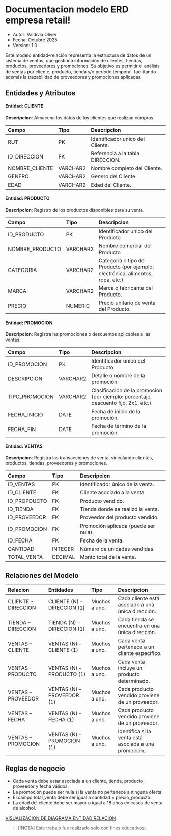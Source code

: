 # Documentacion modelo ERD empresa retail!

- Autor: Valdivia Oliver
- Fecha: Octubre 2025
- Version: 1.0

Este modelo entidad–relación representa la estructura de datos de un sistema de ventas, que gestiona información de clientes, tiendas, productos, proveedores y promociones. Su objetivo es permitir el análisis de ventas por cliente, producto, tienda y/o período temporal, facilitando además la trazabilidad de proveedores y promociones aplicadas.


## Entidades y Atributos

#### Entidad: **CLIENTE**
**Descripcion**: Almacena los datos de los clientes que realizan compras.


| **Campo** | **Tipo**     | **Descripcion**                |
| :-------- | :------- | :------------------------- |
| RUT | PK | Identificador unico del Cliente. |
| ID_DIRECCION | FK | Referencia a la tabla DIRECCION. |
| NOMBRE_CLIENTE| VARCHAR2 | Nombre completo del Cliente. |
| GENERO | VARCHAR2 | Genero del Cliente. |
| EDAD | VARCHAR2 | Edad del Cliente. |

#### Entidad: **PRODUCTO**

**Descripcion**: Registro de los productos disponibles para su venta.

| **Campo** | **Tipo**     | **Descripcion**                |
| :-------- | :------- | :------------------------- |
| ID_PRODUCTO | PK | Identificador unico del Producto |
| NOMBRE_PRODUCTO | VARCHAR2 | Nombre comercial del Producto |
| CATEGORIA| VARCHAR2 | Categoría o tipo de Producto (por ejemplo: electrónica, alimentos, ropa, etc.). |
| MARCA | VARCHAR2 | Marca o fabricante del Producto. |
| PRECIO | NUMERIC | Precio unitario de venta del Producto. |


#### Entidad: **PROMOCION**

**Descripcion**: Registra las promociones o descuentos aplicables a las ventas.

| **Campo** | **Tipo**     | **Descripcion**                |
| :-------- | :------- | :------------------------- |
| ID_PROMOCION | PK | Identificador unico del Producto |
| DESCRIPCION | VARCHAR2 | Detalle o nombre de la promoción. |
| TIPO_PROMOCION| VARCHAR2 | Clasificación de la promoción (por ejemplo: porcentaje, descuento fijo, 2x1, etc.). |
| FECHA_INICIO | DATE | Fecha de inicio de la promoción. |
| FECHA_FIN | DATE | Fecha de término de la promoción. |


#### Entidad: **VENTAS**

**Descripcion**: Registra las transacciones de venta, vinculando clientes, productos, tiendas,
proveedores y promociones.

| **Campo** | **Tipo**     | **Descripcion**                |
| :-------- | :------- | :------------------------- |
| ID_VENTAS | PK | Identificador único de la venta. |
| ID_CLIENTE | FK | Cliente asociado a la venta. |
| ID_PROPDUCTO | FK | Producto vendido. |
| ID_TIENDA | FK | Tienda donde se realizó la venta. |
| ID_PROVEEDOR | FK | Proveedor del producto vendido. |
| ID_PROMOCION | FK | Promoción aplicada (puede ser nula). |
| ID_FECHA | FK | Fecha de la venta. |
| CANTIDAD | INTEGER | Número de unidades vendidas. |
| TOTAL_VENTA | DECIMAL | Monto total de la venta. |



## **Relaciones del Modelo**


| **Relacion** | **Entidades**     | **Tipo**     | **Descripcion**                |
| :-------- | :------- | :------- | :------------------------- |
| CLIENTE - DIRECCION | CLIENTE (N) – DIRECCION (1) | Muchos a uno. | Cada cliente está asociado a una única dirección. |
| TIENDA – DIRECCION | TIENDA (N) – DIRECCION (1) | Muchos a uno. | Cada tienda se encuentra en una única dirección. |
| VENTAS – CLIENTE | VENTAS (N) – CLIENTE (1) | Muchos a uno. | Cada venta pertenece a un cliente específico. |
| VENTAS – PRODUCTO | VENTAS (N) – PRODUCTO (1) | Muchos a uno. | Cada venta incluye un producto determinado. |
| VENTAS – PROVEEDOR | VENTAS (N) – PROVEEDOR (1) | Muchos a uno. | Cada producto vendido proviene de un proveedor. |
| VENTAS – FECHA | VENTAS (N) – FECHA (1) | Muchos a uno. | Cada producto vendido proviene de un proveedor. |
| VENTAS – PROMOCION | VENTAS (N) – PROMOCION (1) | Muchos a uno. | Identifica si la venta está asociada a una promoción. |

## **Reglas de negocio**
- Cada venta debe estar asociada a un cliente, tienda, producto, proveedor y fecha válidos.
- La promoción puede ser nula si la venta no pertenece a ninguna oferta.
- El campo total_venta debe ser igual a cantidad × precio_producto.
- La edad del cliente debe ser mayor o igual a 18 años en casos de venta de alcohol.

[ VISUALIZACION DE DIAGRAMA ENTIDAD RELACION](https://viewer.diagrams.net/?tags=%7B%7D&lightbox=1&target=blank&highlight=0000ff&edit=_blank&layers=1&nav=1&title=Diagrama-Retail.drawio&dark=auto#Uhttps%3A%2F%2Fraw.githubusercontent.com%2FValdivia737%2Fdiagrama%2Fmain%2FDiagrama-Retail.drawio)


> [!NOTA]
> Este trabajo fue realizado solo con fines educativos.
